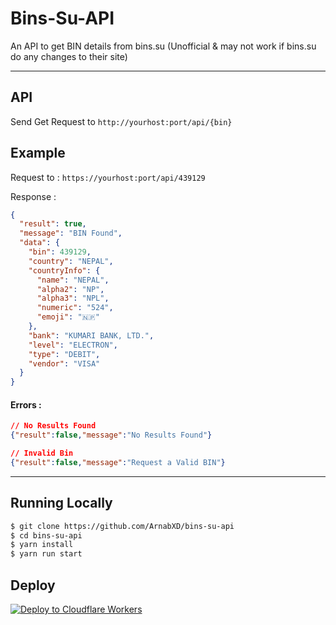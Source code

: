 # Bins-Su-API

An API to get BIN details from bins.su (Unofficial & may not work if bins.su do any changes to their site)

---

## API

Send Get Request to `http://yourhost:port/api/{bin}`

## Example

Request to : `https://yourhost:port/api/439129`

Response : 

```json
{
  "result": true,
  "message": "BIN Found",
  "data": {
    "bin": 439129,
    "country": "NEPAL",
    "countryInfo": {
      "name": "NEPAL",
      "alpha2": "NP",
      "alpha3": "NPL",
      "numeric": "524",
      "emoji": "🇳🇵"
    },
    "bank": "KUMARI BANK, LTD.",
    "level": "ELECTRON",
    "type": "DEBIT",
    "vendor": "VISA"
  }
}
```

#### Errors :

```json
// No Results Found
{"result":false,"message":"No Results Found"}

// Invalid Bin
{"result":false,"message":"Request a Valid BIN"}
```

---

## Running Locally

```bash
$ git clone https://github.com/ArnabXD/bins-su-api
$ cd bins-su-api
$ yarn install
$ yarn run start
```

## Deploy

[![Deploy to Cloudflare Workers](https://deploy.workers.cloudflare.com/button)](https://deploy.workers.cloudflare.com/?url=https://github.com/amjiddader/bins-su-api)
